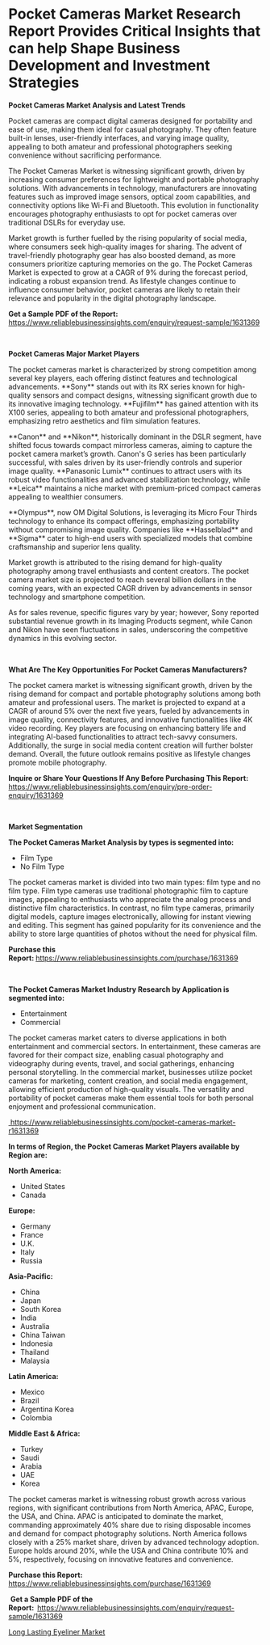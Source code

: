 <p><h1>Pocket Cameras Market Research Report Provides Critical Insights that can help Shape Business Development and Investment Strategies</h1></p><p><strong>Pocket Cameras Market Analysis and Latest Trends</strong></p>
<p><p>Pocket cameras are compact digital cameras designed for portability and ease of use, making them ideal for casual photography. They often feature built-in lenses, user-friendly interfaces, and varying image quality, appealing to both amateur and professional photographers seeking convenience without sacrificing performance.</p><p>The Pocket Cameras Market is witnessing significant growth, driven by increasing consumer preferences for lightweight and portable photography solutions. With advancements in technology, manufacturers are innovating features such as improved image sensors, optical zoom capabilities, and connectivity options like Wi-Fi and Bluetooth. This evolution in functionality encourages photography enthusiasts to opt for pocket cameras over traditional DSLRs for everyday use.</p><p>Market growth is further fuelled by the rising popularity of social media, where consumers seek high-quality images for sharing. The advent of travel-friendly photography gear has also boosted demand, as more consumers prioritize capturing memories on the go. The Pocket Cameras Market is expected to grow at a CAGR of 9% during the forecast period, indicating a robust expansion trend. As lifestyle changes continue to influence consumer behavior, pocket cameras are likely to retain their relevance and popularity in the digital photography landscape.</p></p>
<p><strong>Get a Sample PDF of the Report:&nbsp;</strong> <a href="https://www.reliablebusinessinsights.com/enquiry/request-sample/1631369?utm_campaign=2220&utm_medium=2&utm_source=Github&utm_content=ia&utm_term=08022025&utm_id=pocket-cameras">https://www.reliablebusinessinsights.com/enquiry/request-sample/1631369</a></p>
<p>&nbsp;</p>
<p><strong>Pocket Cameras Major Market Players</strong></p>
<p><p>The pocket cameras market is characterized by strong competition among several key players, each offering distinct features and technological advancements. **Sony** stands out with its RX series known for high-quality sensors and compact designs, witnessing significant growth due to its innovative imaging technology. **Fujifilm** has gained attention with its X100 series, appealing to both amateur and professional photographers, emphasizing retro aesthetics and film simulation features.</p><p>**Canon** and **Nikon**, historically dominant in the DSLR segment, have shifted focus towards compact mirrorless cameras, aiming to capture the pocket camera market’s growth. Canon's G series has been particularly successful, with sales driven by its user-friendly controls and superior image quality. **Panasonic Lumix** continues to attract users with its robust video functionalities and advanced stabilization technology, while **Leica** maintains a niche market with premium-priced compact cameras appealing to wealthier consumers.</p><p>**Olympus**, now OM Digital Solutions, is leveraging its Micro Four Thirds technology to enhance its compact offerings, emphasizing portability without compromising image quality. Companies like **Hasselblad** and **Sigma** cater to high-end users with specialized models that combine craftsmanship and superior lens quality.</p><p>Market growth is attributed to the rising demand for high-quality photography among travel enthusiasts and content creators. The pocket camera market size is projected to reach several billion dollars in the coming years, with an expected CAGR driven by advancements in sensor technology and smartphone competition.</p><p>As for sales revenue, specific figures vary by year; however, Sony reported substantial revenue growth in its Imaging Products segment, while Canon and Nikon have seen fluctuations in sales, underscoring the competitive dynamics in this evolving sector.</p></p>
<p>&nbsp;</p>
<p><strong>What Are The Key Opportunities For Pocket Cameras Manufacturers?</strong></p>
<p><p>The pocket camera market is witnessing significant growth, driven by the rising demand for compact and portable photography solutions among both amateur and professional users. The market is projected to expand at a CAGR of around 5% over the next five years, fueled by advancements in image quality, connectivity features, and innovative functionalities like 4K video recording. Key players are focusing on enhancing battery life and integrating AI-based functionalities to attract tech-savvy consumers. Additionally, the surge in social media content creation will further bolster demand. Overall, the future outlook remains positive as lifestyle changes promote mobile photography.</p></p>
<p><strong>Inquire or Share Your Questions If Any Before Purchasing This Report:</strong> <a href="https://www.reliablebusinessinsights.com/enquiry/pre-order-enquiry/1631369?utm_campaign=2220&utm_medium=2&utm_source=Github&utm_content=ia&utm_term=08022025&utm_id=pocket-cameras">https://www.reliablebusinessinsights.com/enquiry/pre-order-enquiry/1631369</a></p>
<p>&nbsp;</p>
<p><strong>Market Segmentation</strong></p>
<p><strong>The Pocket Cameras Market Analysis by types is segmented into:</strong></p>
<p><ul><li>Film Type</li><li>No Film Type</li></ul></p>
<p><p>The pocket cameras market is divided into two main types: film type and no film type. Film type cameras use traditional photographic film to capture images, appealing to enthusiasts who appreciate the analog process and distinctive film characteristics. In contrast, no film type cameras, primarily digital models, capture images electronically, allowing for instant viewing and editing. This segment has gained popularity for its convenience and the ability to store large quantities of photos without the need for physical film.</p></p>
<p><strong>Purchase this Report:&nbsp;</strong><a href="https://www.reliablebusinessinsights.com/purchase/1631369?utm_campaign=2220&utm_medium=2&utm_source=Github&utm_content=ia&utm_term=08022025&utm_id=pocket-cameras">https://www.reliablebusinessinsights.com/purchase/1631369</a></p>
<p>&nbsp;</p>
<p><strong>The Pocket Cameras Market Industry Research by Application is segmented into:</strong></p>
<p><ul><li>Entertainment</li><li>Commercial</li></ul></p>
<p><p>The pocket cameras market caters to diverse applications in both entertainment and commercial sectors. In entertainment, these cameras are favored for their compact size, enabling casual photography and videography during events, travel, and social gatherings, enhancing personal storytelling. In the commercial market, businesses utilize pocket cameras for marketing, content creation, and social media engagement, allowing efficient production of high-quality visuals. The versatility and portability of pocket cameras make them essential tools for both personal enjoyment and professional communication.</p></p>
<p><a href="https://www.reliablebusinessinsights.com/pocket-cameras-market-r1631369?utm_campaign=2220&utm_medium=2&utm_source=Github&utm_content=ia&utm_term=08022025&utm_id=pocket-cameras">&nbsp;https://www.reliablebusinessinsights.com/pocket-cameras-market-r1631369</a></p>
<p><strong>In terms of Region, the Pocket Cameras Market Players available by Region are:</strong></p>
<p>
    <p> <strong> North America: </strong>
        <ul>
            <li>United States</li>
            <li>Canada</li>
        </ul>
        </p> 
    <p> <strong> Europe: </strong>
        <ul>
            <li>Germany</li>
            <li>France</li>
            <li>U.K.</li>
            <li>Italy</li>
            <li>Russia</li>
        </ul>
        </p> 
    <p> <strong> Asia-Pacific: </strong>
        <ul>
            <li>China</li>
            <li>Japan</li>
            <li>South Korea</li>
            <li>India</li>
            <li>Australia</li>
            <li>China Taiwan</li>
            <li>Indonesia</li>
            <li>Thailand</li>
            <li>Malaysia</li>
        </ul>
        </p> 
    <p> <strong> Latin America: </strong>
        <ul>
            <li>Mexico</li>
            <li>Brazil</li>
            <li>Argentina Korea</li>
            <li>Colombia</li>
        </ul>
        </p> 
    <p> <strong> Middle East & Africa: </strong>
        <ul>
            <li>Turkey</li>
            <li>Saudi</li>
            <li>Arabia</li>
            <li>UAE</li>
            <li>Korea</li>
        </ul>
    </p>
    </p>
<p><p>The pocket cameras market is witnessing robust growth across various regions, with significant contributions from North America, APAC, Europe, the USA, and China. APAC is anticipated to dominate the market, commanding approximately 40% share due to rising disposable incomes and demand for compact photography solutions. North America follows closely with a 25% market share, driven by advanced technology adoption. Europe holds around 20%, while the USA and China contribute 10% and 5%, respectively, focusing on innovative features and convenience.</p></p>
<p><strong>Purchase this Report: </strong><a href="https://www.reliablebusinessinsights.com/purchase/1631369?utm_campaign=2220&utm_medium=2&utm_source=Github&utm_content=ia&utm_term=08022025&utm_id=pocket-cameras">https://www.reliablebusinessinsights.com/purchase/1631369</a></p>
<p>&nbsp;<strong>Get a Sample PDF of the Report:&nbsp;&nbsp;</strong><a href="https://www.reliablebusinessinsights.com/enquiry/request-sample/1631369?utm_campaign=2220&utm_medium=2&utm_source=Github&utm_content=ia&utm_term=08022025&utm_id=pocket-cameras">https://www.reliablebusinessinsights.com/enquiry/request-sample/1631369</a></p>
<p><strong></strong></p>
<p><p><a href="https://github.com/norbeludie83/Market-Research-Report-List-1/blob/main/long-lasting-eyeliner-market.md?utm_campaign=2220&utm_medium=2&utm_source=Github&utm_content=ia&utm_term=08022025&utm_id=pocket-cameras">Long Lasting Eyeliner Market</a></p></p>